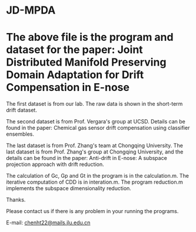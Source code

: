 # JD-MPDA
# The above file is the program and dataset for the paper: Joint Distributed Manifold Preserving Domain Adaptation for Drift Compensation in E-nose 

The first dataset is from our lab.  The raw data is shown in the short-term drift dataset.

The second dataset is from Prof. Vergara's group at UCSD. Details can be found in the paper: Chemical gas sensor drift compensation using classifier ensembles. 

The last dataset is from Prof. Zhang's team at Chongqing University. The last dataset is from Prof. Zhang's group at Chongqing University, and the details can be found in the paper: Anti-drift in E-nose: A subspace projection approach with drift reduction.

The calculation of Gc, Gp and Gt in the program is in the calculation.m.
The iterative computation of CDD is in interation.m.
The program reduction.m implements the subspace dimensionality reduction.

Thanks.

Please contact us if there is any problem in your running the programs.

E-mail: chenht22@mails.jlu.edu.cn
